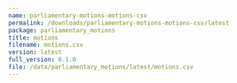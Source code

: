 ```yaml
---
name: parliamentary-motions-motions-csv
permalink: /downloads/parliamentary-motions-motions-csv/latest
package: parliamentary_motions
title: motions
filename: motions.csv
version: latest
full_version: 0.1.0
file: /data/parliamentary_motions/latest/motions.csv
---
```

